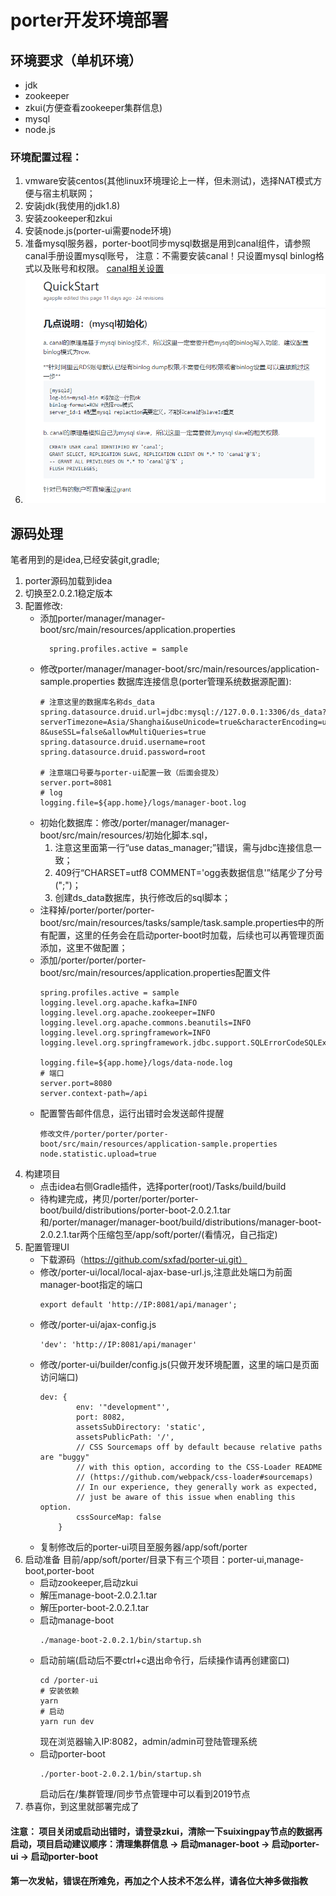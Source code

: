 # porter开发环境部署

## 环境要求（单机环境）
+ jdk
+ zookeeper
+ zkui(方便查看zookeeper集群信息)
+ mysql
+ node.js

### 环境配置过程：
1. vmware安装centos(其他linux环境理论上一样，但未测试)，选择NAT模式方便与宿主机联网；
2. 安装jdk(我使用的jdk1.8)
3. 安装zookeeper和zkui
4. 安装node.js(porter-ui需要node环境)
5. 准备mysql服务器，porter-boot同步mysql数据是用到canal组件，请参照canal手册设置mysql账号，
注意：不需要安装canal！只设置mysql binlog格式以及账号和权限。
[canal相关设置](https://github.com/alibaba/canal/wiki/QuickStart)
6. ![canal](img/mysql-setting.png)

## 源码处理
笔者用到的是idea,已经安装git,gradle;
1. porter源码加载到idea
2. 切换至2.0.2.1稳定版本
3. 配置修改:
    + 添加porter/manager/manager-boot/src/main/resources/application.properties
      ```
        spring.profiles.active = sample
      ```
    + 修改porter/manager/manager-boot/src/main/resources/application-sample.properties
    数据库连接信息(porter管理系统数据源配置):
      ```
      # 注意这里的数据库名称ds_data
      spring.datasource.druid.url=jdbc:mysql://127.0.0.1:3306/ds_data?serverTimezone=Asia/Shanghai&useUnicode=true&characterEncoding=utf-8&useSSL=false&allowMultiQueries=true
      spring.datasource.druid.username=root
      spring.datasource.druid.password=root
      
      # 注意端口号要与porter-ui配置一致（后面会提及）
      server.port=8081
      # log
      logging.file=${app.home}/logs/manager-boot.log
      ```
    + 初始化数据库：修改/porter/manager/manager-boot/src/main/resources/初始化脚本.sql，
        1. 注意这里面第一行“use datas_manager;”错误，需与jdbc连接信息一致；
        2. 409行“CHARSET=utf8 COMMENT='ogg表数据信息'”结尾少了分号(";")；
        3. 创建ds_data数据库，执行修改后的sql脚本；
    + 注释掉/porter/porter/porter-boot/src/main/resources/tasks/sample/task.sample.properties中的所有配置，这里的任务会在启动porter-boot时加载，后续也可以再管理页面添加，这里不做配置；
    + 添加/porter/porter/porter-boot/src/main/resources/application.properties配置文件
        ```
        spring.profiles.active = sample
        logging.level.org.apache.kafka=INFO
        logging.level.org.apache.zookeeper=INFO
        logging.level.org.apache.commons.beanutils=INFO
        logging.level.org.springframework=INFO
        logging.level.org.springframework.jdbc.support.SQLErrorCodeSQLExceptionTranslator=DEBUG
        
        logging.file=${app.home}/logs/data-node.log
        # 端口
        server.port=8080
        server.context-path=/api
        ```
    + 配置警告邮件信息，运行出错时会发送邮件提醒
        ```
        修改文件/porter/porter/porter-boot/src/main/resources/application-sample.properties
        node.statistic.upload=true
        ```
4. 构建项目
    + 点击idea右侧Gradle插件，选择porter(root)/Tasks/build/build
    + 待构建完成，拷贝/porter/porter/porter-boot/build/distributions/porter-boot-2.0.2.1.tar
    和/porter/manager/manager-boot/build/distributions/manager-boot-2.0.2.1.tar两个压缩包至/app/soft/porter/(看情况，自己指定)
5. 配置管理UI
    + 下载源码（https://github.com/sxfad/porter-ui.git）
    + 修改/porter-ui/local/local-ajax-base-url.js,注意此处端口为前面manager-boot指定的端口
        ```
        export default 'http://IP:8081/api/manager';
        ```
    + 修改/porter-ui/ajax-config.js
        ```
        'dev': 'http://IP:8081/api/manager'
        ```
    + 修改/porter-ui/builder/config.js(只做开发环境配置，这里的端口是页面访问端口)
        ```
        dev: {
                env: '"development"',
                port: 8082,
                assetsSubDirectory: 'static',
                assetsPublicPath: '/',
                // CSS Sourcemaps off by default because relative paths are "buggy"
                // with this option, according to the CSS-Loader README
                // (https://github.com/webpack/css-loader#sourcemaps)
                // In our experience, they generally work as expected,
                // just be aware of this issue when enabling this option.
                cssSourceMap: false
            }
        ```
    + 复制修改后的porter-ui项目至服务器/app/soft/porter
6. 启动准备
目前/app/soft/porter/目录下有三个项目：porter-ui,manage-boot,porter-boot
    + 启动zookeeper,启动zkui
    + 解压manage-boot-2.0.2.1.tar
    + 解压porter-boot-2.0.2.1.tar
    + 启动manage-boot
        ```
        ./manage-boot-2.0.2.1/bin/startup.sh
        ```
    + 启动前端(启动后不要ctrl+c退出命令行，后续操作请再创建窗口)
        ```
        cd /porter-ui
        # 安装依赖
        yarn
        # 启动
        yarn run dev
        ```
        现在浏览器输入IP:8082，admin/admin可登陆管理系统
    + 启动porter-boot
        ```
        ./porter-boot-2.0.2.1/bin/startup.sh        
        ```
       启动后在/集群管理/同步节点管理中可以看到2019节点
7. 恭喜你，到这里就部署完成了
#### 注意： 项目关闭或启动出错时，请登录zkui，清除一下suixingpay节点的数据再启动，项目启动建议顺序：清理集群信息 -> 启动manager-boot -> 启动porter-ui -> 启动porter-boot
#### 第一次发帖，错误在所难免，再加之个人技术不怎么样，请各位大神多做指教
